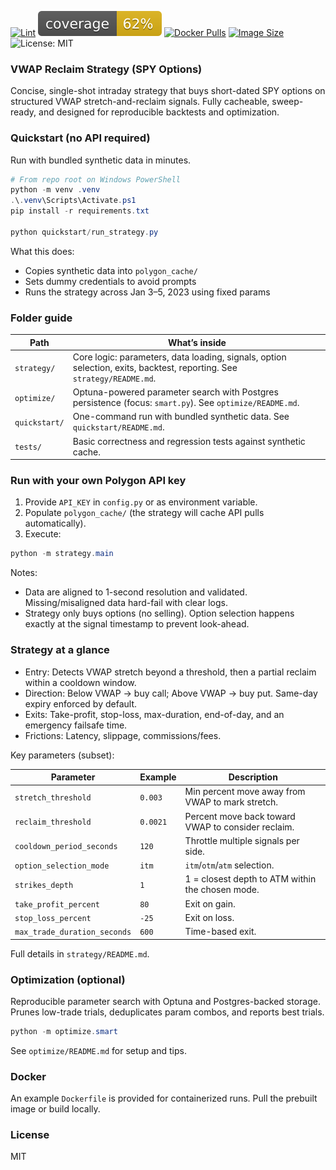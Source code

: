 [![Lint](https://github.com/shawnjoshi/vwap-reclaim/actions/workflows/lint.yml/badge.svg)](https://github.com/shawnjoshi/vwap-reclaim/actions/workflows/lint.yml) ![Coverage](coverage.svg) [![Docker Pulls](https://img.shields.io/docker/pulls/quantive/vwap_reclaim.svg)](https://hub.docker.com/r/quantive/vwap_reclaim) [![Image Size](https://img.shields.io/docker/image-size/quantive/vwap_reclaim/latest)](https://hub.docker.com/r/quantive/vwap_reclaim/tags) ![License: MIT](https://img.shields.io/badge/License-MIT-purple.svg)

### VWAP Reclaim Strategy (SPY Options)

Concise, single-shot intraday strategy that buys short-dated SPY options on structured VWAP stretch-and-reclaim signals. Fully cacheable, sweep-ready, and designed for reproducible backtests and optimization.

### Quickstart (no API required)

Run with bundled synthetic data in minutes.

```powershell
# From repo root on Windows PowerShell
python -m venv .venv
.\.venv\Scripts\Activate.ps1
pip install -r requirements.txt

python quickstart/run_strategy.py
```

What this does:
- Copies synthetic data into `polygon_cache/`
- Sets dummy credentials to avoid prompts
- Runs the strategy across Jan 3–5, 2023 using fixed params

### Folder guide

| Path | What’s inside |
|---|---|
| `strategy/` | Core logic: parameters, data loading, signals, option selection, exits, backtest, reporting. See `strategy/README.md`. |
| `optimize/` | Optuna-powered parameter search with Postgres persistence (focus: `smart.py`). See `optimize/README.md`. |
| `quickstart/` | One-command run with bundled synthetic data. See `quickstart/README.md`. |
| `tests/` | Basic correctness and regression tests against synthetic cache. |

### Run with your own Polygon API key

1) Provide `API_KEY` in `config.py` or as environment variable.
2) Populate `polygon_cache/` (the strategy will cache API pulls automatically).
3) Execute:

```powershell
python -m strategy.main
```

Notes:
- Data are aligned to 1-second resolution and validated. Missing/misaligned data hard-fail with clear logs.
- Strategy only buys options (no selling). Option selection happens exactly at the signal timestamp to prevent look-ahead.

### Strategy at a glance

- Entry: Detects VWAP stretch beyond a threshold, then a partial reclaim within a cooldown window.
- Direction: Below VWAP → buy call; Above VWAP → buy put. Same-day expiry enforced by default.
- Exits: Take-profit, stop-loss, max-duration, end-of-day, and an emergency failsafe time.
- Frictions: Latency, slippage, commissions/fees.

Key parameters (subset):

| Parameter | Example | Description |
|---|---|---|
| `stretch_threshold` | `0.003` | Min percent move away from VWAP to mark stretch. |
| `reclaim_threshold` | `0.0021` | Percent move back toward VWAP to consider reclaim. |
| `cooldown_period_seconds` | `120` | Throttle multiple signals per side. |
| `option_selection_mode` | `itm` | `itm`/`otm`/`atm` selection. |
| `strikes_depth` | `1` | 1 = closest depth to ATM within the chosen mode. |
| `take_profit_percent` | `80` | Exit on gain. |
| `stop_loss_percent` | `-25` | Exit on loss. |
| `max_trade_duration_seconds` | `600` | Time-based exit. |

Full details in `strategy/README.md`.

### Optimization (optional)

Reproducible parameter search with Optuna and Postgres-backed storage. Prunes low-trade trials, deduplicates param combos, and reports best trials.

```powershell
python -m optimize.smart
```

See `optimize/README.md` for setup and tips.

### Docker

An example `Dockerfile` is provided for containerized runs. Pull the prebuilt image or build locally.

### License

MIT

